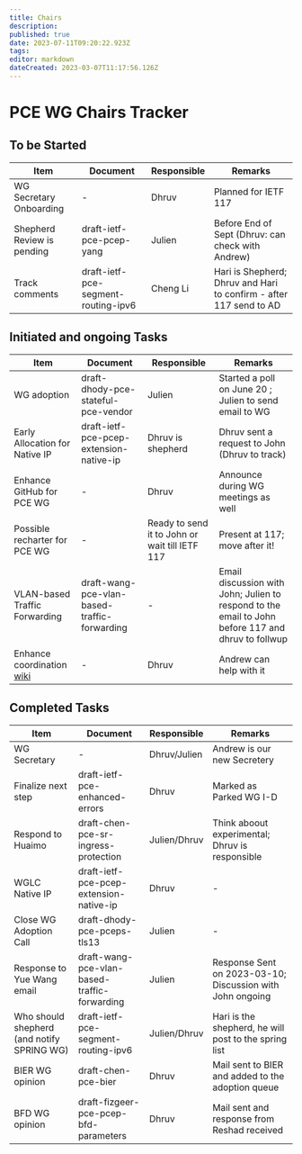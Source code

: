 ```yaml
---
title: Chairs
description: 
published: true
date: 2023-07-11T09:20:22.923Z
tags: 
editor: markdown
dateCreated: 2023-03-07T11:17:56.126Z
---
```


# PCE WG Chairs Tracker

## To be Started
|Item|Document|Responsible|Remarks|
|---|---|---|---|
| WG Secretary Onboarding | - | Dhruv | Planned for IETF 117 |
| Shepherd Review is pending| draft-ietf-pce-pcep-yang| Julien | Before End of Sept (Dhruv: can check with Andrew) |
| Track comments | draft-ietf-pce-segment-routing-ipv6 | Cheng Li | Hari is Shepherd; Dhruv and Hari to confirm - after 117 send to AD| 




## Initiated and ongoing Tasks
|Item|Document|Responsible|Remarks|
|---|---|---|---|
| WG adoption | draft-dhody-pce-stateful-pce-vendor | Julien | Started a poll on June 20 ; Julien to send email to WG |
| Early Allocation for Native IP | draft-ietf-pce-pcep-extension-native-ip | Dhruv is shepherd | Dhruv sent a request to John (Dhruv to track)|
| Enhance GitHub for PCE WG | - | Dhruv | Announce during WG meetings as well |
| Possible recharter for PCE WG | - | Ready to send it to John or wait till IETF 117 | Present at 117; move after it! |
| VLAN-based Traffic Forwarding|draft-wang-pce-vlan-based-traffic-forwarding|-|Email discussion with John; Julien to respond to the email to John before 117 and dhruv to follwup|
| Enhance coordination [wiki](https://wiki.ietf.org/group/pce/coordination) | - | Dhruv | Andrew can help with it |

## Completed Tasks
|Item|Document|Responsible|Remarks|
|---|---|---|---|
| WG Secretary | - | Dhruv/Julien | Andrew is our new Secretery |
| Finalize next step | draft-ietf-pce-enhanced-errors | Dhruv | Marked as Parked WG I-D |
|Respond to Huaimo | draft-chen-pce-sr-ingress-protection | Julien/Dhruv | Think aboout experimental; Dhruv is responsible |
| WGLC Native IP | draft-ietf-pce-pcep-extension-native-ip | Dhruv | - |
| Close WG Adoption Call | draft-dhody-pce-pceps-tls13 | Julien | - |
|Response to Yue Wang email| draft-wang-pce-vlan-based-traffic-forwarding | Julien | Response Sent on 2023-03-10; Discussion with John ongoing |
|Who should shepherd (and notify SPRING WG) | draft-ietf-pce-segment-routing-ipv6 | Julien/Dhruv | Hari is the shepherd, he will post to the spring list | 
|BIER WG opinion|draft-chen-pce-bier|Dhruv|Mail sent to BIER and added to the adoption queue|
|BFD WG opinion|draft-fizgeer-pce-pcep-bfd-parameters|Dhruv|Mail sent and response from Reshad received|
